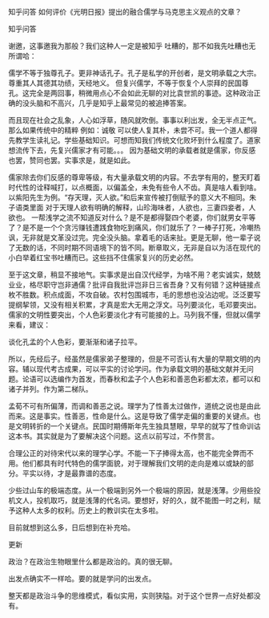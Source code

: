 
 知乎问答 如何评价《光明日报》提出的融合儒学与马克思主义观点的文章？ 
 
 
 
 
 
 知乎问答 
 
 

 

 谢邀，这事邀我为那般？我们这种人一定是被知乎 吐糟的，那不如我先吐糟也无所谓哈： 

 

 儒学不等于独尊孔子。更非神话孔子。孔子是私学的开创者，是文明承载之大宗。尊重其人其德其功绩，天经地义。 但复兴儒学，不等于恢复个人崇拜的民国尊孔。这完全是两回事，稍微用点心不会如此无聊的对比袁世凯的事迹。这种政治正确的没头脑和不高兴，几乎是知乎上最常见的被追捧答案。

 

 而且现在社会之乱象，人心如浮草，随风就吹倒。事事以利出发，全无半点正气。那么如果传统中的精粹 例如：诚敬 可以使人复其朴，未尝不可。我一个道人都得先教学生读礼记。学些基础知识。可想而知我们传统文化败坏到什么程度了。道家想流传下去，先复兴儒家才有可能。。。 因为基础文明的承载者就是儒家，你反感也罢，赞同也罢。实事求是，就是如此。 

 

 儒家除去你们反感的尊卑等级，有大量承载文明的内容。不去学有用的，整天盯着时代性的诠释喊打，以点概面，以偏盖全，未免有些令人不齿。真是啥人看到啥。以紫阳先生为例。“存天理，灭人欲。”和后来宣传被打倒赋予的意义大不相同。朱子语类里面 对于天理人欲有明确的解释，山珍海味者，人欲也，三妻四妾者，人欲也。 一帮浅学之流不知道反对什么？是不是都得娶四个老婆，你们就男女平等了？是不是一个个贪污赚钱遭践食物吃到痛风，你们就乐了？一棒子打死，冷嘲热讽，无非就是文革没过完。完全没头脑。拿着毛的话来扯。更是无聊，他一辈子说了无数的话，不同时期不同语境下的皆不同。断章取义，无非是自以为活在现代的小白举着红宝书吐糟而已。这些挡不住儒家复兴的历史必然。

 

 至于这文章，稍显不接地气。实事求是出自汉代经学，为啥不用？老实诚实，兢兢业业，格尽职守岂非通儒？批评自我批评岂非日三省吾身？又有何错？这种链接点枚不胜数。积点成面，不攻自破。农村包围城市，毛的思想也没沾边呢。泛泛要写提纲挈领，又没有相关积累，才真是宏大无用之浮文。马列要淡化，毛邓要突出。儒家的文明性要突出，个人色彩要淡化才有可能接的上。马列我不懂，但就以儒学来看，建议：

 谈化孔孟的个人色彩，要渐渐和诸子拉平。

 

 所以，先经后子。经虽然是儒家弟子整理的，但是不可否认有大量的早期文明的内容。辅以现代考古成果，可以平实的讨论学问。作为承载文明的基础文献并无问题。论语可以选编作为首发，而春秋和孟子个人色彩和善恶色彩都太浓，都可以和诸子并列。作为第二梯队。

 

 孟荀不可有所偏薄，而调和善恶之说。理学为了性善太过做作，道统之说也是由此而来。这是事实。性善恶，性命是什么。这是导致了儒学走偏的重要的关键点。也是文明转折的一个关键点。民国时期傅斯年先生独具慧眼，早早的就写了性命训诂这本书。其实就是为了要解决这个问题。这点以前写过，不作赘言。

 

 合理公正的对待宋代以来的理学心学。不能一下子捧得太高，也不能完全弊而不用。他们都具有时代特色的儒学面貌，对于理解我们文明的走向是难以或缺的部分。平实以待，才是最靠谱的态度。

 

 少些过山车的极端态度。从一个极端到另外一个极端的原因，就是浅薄。少用些投机文人，投机取巧，就是浅薄的代名词。要想好，好的久，就不能图一时之利，赋予这种人太多的权利。历史上的教训实在太多啦。

 

 目前就想到这么多，日后想到在补充哈。 

 更新 

 政治？在政治生物眼里什么都是政治的。真的很无聊。

 出发点确实不一样哈。要的就是学问的出发点。

 整天都是政治斗争的思维模式，看似实用，实则狭隘。对于这个世界一点好处都没有。 